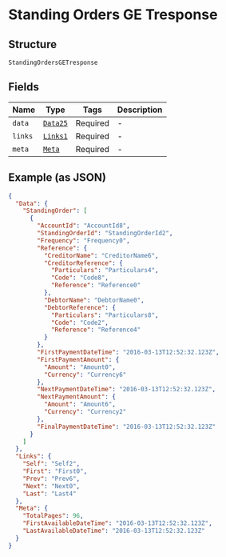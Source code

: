 
# Standing Orders GE Tresponse

## Structure

`StandingOrdersGETresponse`

## Fields

| Name | Type | Tags | Description |
|  --- | --- | --- | --- |
| `data` | [`Data25`](../../doc/models/data-25.md) | Required | - |
| `links` | [`Links1`](../../doc/models/links-1.md) | Required | - |
| `meta` | [`Meta`](../../doc/models/meta.md) | Required | - |

## Example (as JSON)

```json
{
  "Data": {
    "StandingOrder": [
      {
        "AccountId": "AccountId8",
        "StandingOrderId": "StandingOrderId2",
        "Frequency": "Frequency0",
        "Reference": {
          "CreditorName": "CreditorName6",
          "CreditorReference": {
            "Particulars": "Particulars4",
            "Code": "Code8",
            "Reference": "Reference0"
          },
          "DebtorName": "DebtorName0",
          "DebtorReference": {
            "Particulars": "Particulars8",
            "Code": "Code2",
            "Reference": "Reference4"
          }
        },
        "FirstPaymentDateTime": "2016-03-13T12:52:32.123Z",
        "FirstPaymentAmount": {
          "Amount": "Amount0",
          "Currency": "Currency6"
        },
        "NextPaymentDateTime": "2016-03-13T12:52:32.123Z",
        "NextPaymentAmount": {
          "Amount": "Amount6",
          "Currency": "Currency2"
        },
        "FinalPaymentDateTime": "2016-03-13T12:52:32.123Z"
      }
    ]
  },
  "Links": {
    "Self": "Self2",
    "First": "First0",
    "Prev": "Prev6",
    "Next": "Next0",
    "Last": "Last4"
  },
  "Meta": {
    "TotalPages": 96,
    "FirstAvailableDateTime": "2016-03-13T12:52:32.123Z",
    "LastAvailableDateTime": "2016-03-13T12:52:32.123Z"
  }
}
```

